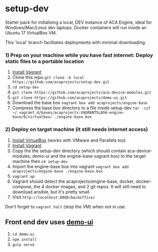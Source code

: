 # setup-dev

Starter pack for initialising a local, DEV instance of ACA Engine, ideal for Windows/Mac/Linux dev laptops.
Docker containers will run inside an Ubuntu 17 VirtualBox VM.

This 'local' branch facilitates deployments with minimal downloading.

### 1) Prep on your machine while you have fast internet: Deploy static files to a portable location
1. [Install Vagrant](https://www.vagrantup.com/docs/installation/)
1. Clone this repo `git clone -b local https://github.com/acaprojects/setup-dev.git`
1. `cd setup-dev`
1. `git clone https://github.com/acaprojects/aca-device-modules.git`
1. `git clone https://github.com/acaprojects/demo-ui.git`
1. Download the base box `vagrant box add acaprojects/engine-base`
1. Compress the base box directory to a file inside setup-dev `tar -czf ~/.vagrant.d/boxes/acaprojects-VAGRANTSLASH-engine-base/0/virtualbox/ ./engine-base.box`

### 2) Deploy on target machine (it still needs internet access)
1. [Install VirtualBox](https://www.virtualbox.org/wiki/Downloads) (works with VMware and Parallels too)
1. [Install Vagrant](https://www.vagrantup.com/docs/installation/)
1. Copy the the setup-dev directory (which should contain aca-device-modules, demo-ui and the engine-base vagrant box) to the target machine then `cd setup-dev`
1. Import the engine-base box into vagrant `vagrant box add acaprojects/engine-base ./engine-base.box`
1. `vagrant up`
1. Vagrant should detect the acaprojects/engine-base, docker, docker-compose, the 4 docker images, and 2 git repos. It will still need to download ansible, but it's pretty small
1. Visit `http://localhost:8888/backoffice/`

Don't forget to `vagrant halt` (stop the VM) when not in use.

## Front end dev uses [demo-ui](https://github.com/acaprojects/demo-ui)
1. `cd demo-ui`
1. `npm install`
1. `gulp serve`
